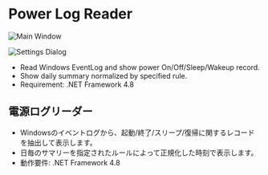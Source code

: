 # Power Log Reader

![Main Window](wiki/screenshots/Screenshot_MainWindow.png)

![Settings Dialog](wiki/screenshots/Screenshot_SettingsDialog.png)

* Read Windows EventLog and show power On/Off/Sleep/Wakeup record.
* Show daily summary normalized by specified rule.
* Requirement: .NET Framework 4.8

## 電源ログリーダー

* Windowsのイベントログから、起動/終了/スリープ/復帰に関するレコードを抽出して表示します。
* 日毎のサマリーを指定されたルールによって正規化した時刻で表示します。
* 動作要件: .NET Framework 4.8
